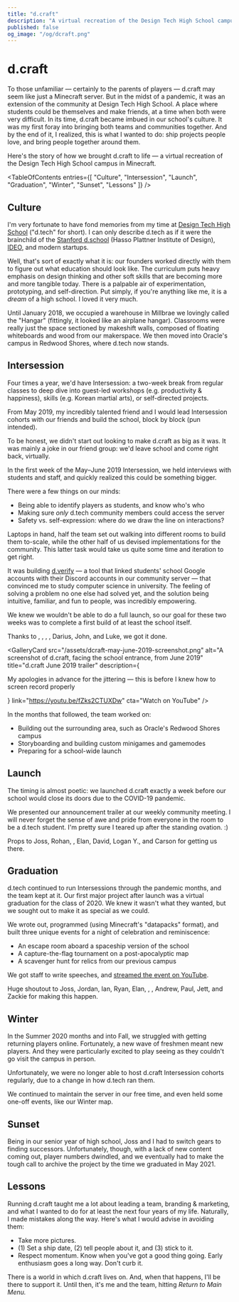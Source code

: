 ```yaml
---
title: "d.craft"
description: "A virtual recreation of the Design Tech High School campus in Minecraft, bringing students together in distanced times."
published: false
og_image: "/og/dcraft.png"
---
```


# d.craft

To those unfamiliar — certainly to the parents of players — d.craft may seem like just a Minecraft server. But in the midst of a pandemic, it was an extension of the community at Design Tech High School. A place where students could be themselves and make friends, at a time when both were very difficult. In its time, d.craft became imbued in our school's culture. It was my first foray into bringing both teams and communities together. And by the end of it, I realized, this is what I wanted to do: ship projects people love, and bring people together around them.

Here's the story of how we brought d.craft to life — a virtual recreation of the Design Tech High School campus in Minecraft.

<Spacer size={16} />

<GalleryCard
  src="/og/dcraft.png"
  alt="A screenshot of d.craft, facing the Design Tech High School front entrance"
/>

<Spacer size={16} />

<TableOfContents
  entries={[
    "Culture",
    "Intersession",
    "Launch",
    "Graduation",
    "Winter",
    "Sunset",
    "Lessons"
  ]}
/>

## Culture

I'm very fortunate to have fond memories from my time at [Design Tech High School](https://designtechhighschool.org) ("d.tech" for short). I can only describe d.tech as if it were the brainchild of the [Stanford d.school](https://dschool.stanford.edu) (Hasso Plattner Institute of Design), [IDEO](https://ideo.com), and modern startups.

Well, that's sort of exactly what it is: our founders worked directly with them to figure out what education should look like. The curriculum puts heavy emphasis on design thinking and other soft skills that are becoming more and more tangible today. There is a palpable air of experimentation, prototyping, and self-direction. Put simply, if you're anything like me, it is a *dream* of a high school. I loved it very much.

Until January 2018, we occupied a warehouse in Millbrae we lovingly called the "Hangar" (fittingly, it looked like an airplane hangar). Classrooms were really just the space sectioned by makeshift walls, composed of floating whiteboards and wood from our makerspace. We then moved into Oracle's campus in Redwood Shores, where d.tech now stands.

## Intersession

Four times a year, we'd have Intersession: a two-week break from regular classes to deep dive into guest-led workshops (e.g. productivity & happiness), skills (e.g. Korean martial arts), or self-directed projects.

From May 2019, my incredibly talented friend <Mention name="Joss" avatar="/avatars/joss.jpg" link="https://jossettrick.com" /> and I would lead Intersession cohorts with our friends and build the school, block by block (pun intended).

To be honest, we didn't start out looking to make d.craft as big as it was. It was mainly a joke in our friend group: we'd leave school and come right back, virtually.

In the first week of the May–June 2019 Intersession, we held interviews with students and staff, and quickly realized this could be something bigger.

<Spacer size={16} />

<GalleryCard
  title="The team goes over considerations for building a safe online community with a d.tech staff member"
  src="/assets/dcraft-whiteboard-julie.JPG"
/>

There were a few things on our minds:

- Being able to identify players as students, and know who's who
- Making sure *only* d.tech community members could access the server
- Safety vs. self-expression: where do we draw the line on interactions?

<Spacer size={16} />

<GalleryCard
  src="/assets/dcraft-whiteboard.JPG"
  alt="The whiteboard at the end of one of our interviews with d.tech staff, discussing the considerations mentioned above"
/>

<Spacer size={16} />

Laptops in hand, half the team set out walking into different rooms to build them to-scale, while the other half of us devised implementations for the community. This latter task would take us quite some time and iteration to get right.

It was building [d.verify](https://youtu.be/irHC1w0K2G4) — a tool that linked students' school Google accounts with their Discord accounts in our community server — that convinced me to study computer science in university. The feeling of solving a problem no one else had solved yet, and the solution being intuitive, familiar, and fun to people, was incredibly empowering.

We knew we wouldn't be able to do a full launch, so our goal for these two weeks was to complete a first build of at least the school itself.

Thanks to <Mention name="Jordan" avatar="/avatars/jordan.jpeg" link="https://linkedin.com/in/jordan-cen" />, <Mention name="Rohan" avatar="/avatars/rohan.jpeg" link="https://linkedin.com/in/therohankumar" />, <Mention name="Ian" avatar="/avatars/ian.jpg" link="https://iankwuan.com" />, <Mention name="Aidan C." avatar="/avatars/aidan-c.jpeg" link="https://linkedin.com/in/aidan-n-chen" />, Darius, John, and Luke, we got it done.

<GalleryCard
  src="/assets/dcraft-may-june-2019-screenshot.png"
  alt="A screenshot of d.craft, facing the school entrance, from June 2019"
  title="d.craft June 2019 trailer"
  description={<p>My apologies in advance for the jittering — this is before I knew how to screen record properly</p>}
  link="https://youtu.be/fZks2CTUXDw"
  cta="Watch on YouTube"
/>

<Spacer size={16} />

In the months that followed, the team worked on:

- Building out the surrounding area, such as Oracle's Redwood Shores campus
- Storyboarding and building custom minigames and gamemodes
- Preparing for a school-wide launch

<Spacer size={16} />

<Grid columns={3}>
  <GalleryCard
    src="/assets/dcraft-oracle-parkway.png"
    alt="A screenshot of Oracle Parkway on d.craft"
  />
  <GalleryCard
    src="/assets/dcraft-bedwars.png"
    alt="A screenshot of a custom-made Bedwars map on d.craft"
  />
  <GalleryCard
    src="/assets/dcraft-factions-spawn.png"
    alt="A screenshot of a custom-made Factions map on d.craft"
  />
</Grid>

<Spacer size={16} />

## Launch

The timing is almost poetic: we launched d.craft exactly a week before our school would close its doors due to the COVID-19 pandemic.

We presented our announcement trailer at our weekly community meeting. I will never forget the sense of awe and pride from everyone in the room to be a d.tech student. I'm pretty sure I teared up after the standing ovation. :)

<GalleryCard
  src="/assets/dcraft-march-2020-screenshot.png"
  alt="A screenshot from March 2020 taken on d.craft of the school from above"
  title="d.craft March 2020 trailer"
  link="https://youtu.be/cG9HXfy7Gq8"
  cta="Watch on YouTube"
/>

<Spacer size={16} />

Props to Joss, Rohan, <Mention name="Ryan" avatar="/avatars/ryan.jpeg" link="https://linkedin.com/in/ryan-t-ting" />, Elan, David, Logan Y., and Carson for getting us there.

## Graduation

d.tech continued to run Intersessions through the pandemic months, and the team kept at it. Our first major project after launch was a virtual graduation for the class of 2020. We knew it wasn't what they wanted, but we sought out to make it as special as we could.

We wrote out, programmed (using Minecraft's "datapacks" format), and built three unique events for a night of celebration and reminiscence:

- An escape room aboard a spaceship version of the school
- A capture-the-flag tournament on a post-apocalyptic map
- A scavenger hunt for relics from our previous campus

<Spacer size={16} />

<Grid columns={3}>
  <GalleryCard
    src="/assets/dcraft-grad-event-1.gif"
    alt="A gif of the escape room event"
  />
  <GalleryCard
    src="/assets/dcraft-grad-event-2.gif"
    alt="A gif of the capture-the-flag event"
  />
  <GalleryCard
    src="/assets/dcraft-grad-event-3.gif"
    alt="A gif of the scavenger hunt event"
  />
</Grid>

<Spacer size={16} />

We got staff to write speeches, and [streamed the event on YouTube](https://youtube.com/live/6h_YXoyp6d0).

Huge shoutout to Joss, Jordan, Ian, Ryan, Elan, <Mention name="Aidan H." avatar="/avatars/aidan-h.jpg" link="https://linkedin.com/in/aidan-hsiao-9b18a223a" />, <Mention name="Logan J." avatar="/avatars/logan.jpeg" link="https://linkedin.com/in/logan-john-a2a969228" />, Andrew, Paul, Jett, and Zackie for making this happen.

## Winter

In the Summer 2020 months and into Fall, we struggled with getting returning players online. Fortunately, a new wave of freshmen meant new players. And they were particularly excited to play seeing as they couldn't go visit the campus in person.

Unfortunately, we were no longer able to host d.craft Intersession cohorts regularly, due to a change in how d.tech ran them.

We continued to maintain the server in our free time, and even held some one-off events, like our Winter map.

<Spacer size={16} />

<GalleryCard
  src="/assets/dcraft-winter.png"
  alt="A screenshot of the Winter map on d.craft"
/>

<Spacer size={16} />

## Sunset

Being in our senior year of high school, Joss and I had to switch gears to finding successors. Unfortunately, though, with a lack of new content coming out, player numbers dwindled, and we eventually had to make the tough call to archive the project by the time we graduated in May 2021.

## Lessons

Running d.craft taught me a lot about leading a team, branding & marketing, and what I wanted to do for at least the next four years of my life. Naturally, I made mistakes along the way. Here's what I would advise in avoiding them:

- Take more pictures.
- (1) Set a ship date, (2) tell people about it, and (3) stick to it.
- Respect momentum. Know when you've got a good thing going. Early enthusiasm goes a long way. Don't curb it.

<Spacer size={16} />

There is a world in which d.craft lives on. And, when that happens, I'll be there to support it. Until then, it's me and the team, hitting *Return to Main Menu.*

<Spacer size={16} />

<GalleryCard
  src="/assets/dcraft-team.png"
  alt="A screenshot of the d.craft team in-game"
/>
